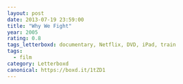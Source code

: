 ```yaml
---
layout: post 
date: 2013-07-19 23:59:00
title: "Why We Fight"
year: 2005
rating: 0.8
tags_letterboxd: documentary, Netflix, DVD, iPad, train
tags:
  - film
category: Letterboxd
canonical: https://boxd.it/1tZD1
---
```

